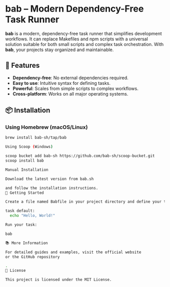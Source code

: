 # bab – Modern Dependency-Free Task Runner

**bab** is a modern, dependency-free task runner that simplifies development workflows. It can replace Makefiles and npm scripts with a universal solution suitable for both small scripts and complex task orchestration. With **bab**, your projects stay organized and maintainable.

## 🚀 Features

- **Dependency-free**: No external dependencies required.
- **Easy to use**: Intuitive syntax for defining tasks.
- **Powerful**: Scales from simple scripts to complex workflows.
- **Cross-platform**: Works on all major operating systems.

## 📦 Installation

### Using Homebrew (macOS/Linux)
```bash
brew install bab-sh/tap/bab

Using Scoop (Windows)

scoop bucket add bab-sh https://github.com/bab-sh/scoop-bucket.git
scoop install bab

Manual Installation

Download the latest version from bab.sh

and follow the installation instructions.
🧪 Getting Started

Create a file named Babfile in your project directory and define your tasks:

task default:
  echo "Hello, World!"

Run your task:

bab

📚 More Information

For detailed guides and examples, visit the official website
or the GitHub repository

.
🧾 License

This project is licensed under the MIT License.
